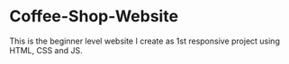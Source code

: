 # Coffee-Shop-Website
This is the beginner level website I create as 1st responsive project using HTML, CSS and JS. <br>

